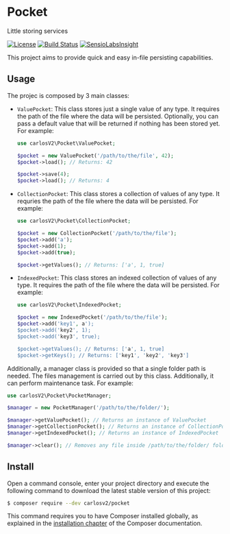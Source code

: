 # Pocket
Little storing services

[![License](https://poser.pugx.org/carlosv2/pocket/license)](https://packagist.org/packages/carlosv2/pocket)
[![Build Status](https://travis-ci.org/carlosV2/Pocket.svg?branch=master)](https://travis-ci.org/carlosV2/Pocket)
[![SensioLabsInsight](https://insight.sensiolabs.com/projects/cc79343c-56ed-4dd7-932a-1ed4940721a4/mini.png)](https://insight.sensiolabs.com/projects/cc79343c-56ed-4dd7-932a-1ed4940721a4)

This project aims to provide quick and easy in-file persisting capabilities. 

## Usage

The projec is composed by 3 main classes:

- `ValuePocket`: This class stores just a single value of any type. It requires the path of the file where
    the data will be persisted. Optionally, you can pass a default value that will be returned if nothing
    has been stored yet. For example:
    ```php
    use carlosV2\Pocket\ValuePocket;
    
    $pocket = new ValuePocket('/path/to/the/file', 42);
    $pocket->load(); // Returns: 42
    
    $pocket->save(4);
    $pocket->load(); // Returns: 4
    ```
    
- `CollectionPocket`: This class stores a collection of values of any type. It requries the path of the
    file where the data will be persisted. For example:
    ```php
    use carlosV2\Pocket\CollectionPocket;
    
    $pocket = new CollectionPocket('/path/to/the/file');
    $pocket->add('a');
    $pocket->add(1);
    $pocket->add(true);
    
    $pocket->getValues(); // Returns: ['a', 1, true]
    ```

- `IndexedPocket`: This class stores an indexed collection of values of any type. It requires the path of
    the file where the data will be persisted. For example:
    ```php
    use carlosV2\Pocket\IndexedPocket;
    
    $pocket = new IndexedPocket('/path/to/the/file');
    $pocket->add('key1', a');
    $pocket->add('key2', 1);
    $pocket->add('key3', true);
    
    $pocket->getValues(); // Returns: ['a', 1, true]
    $pocket->getKeys(); // Returns: ['key1', 'key2', 'key3']
    ```
    
Additionally, a manager class is provided so that a single folder path is needed. The files management is
carried out by this class. Additionally, it can perform maintenance task. For example:
```php
use carlosV2\Pocket\PocketManager;

$manager = new PocketManager('/path/to/the/folder/');

$manager->getValuePocket(); // Returns an instance of ValuePocket
$manager->getCollectionPocket(); // Returns an instance of CollectionPocket
$manager->getIndexedPocket(); // Returns an instance of IndexedPocket

$manager->clear(); // Removes any file inside /path/to/the/folder/ folder
```

## Install

Open a command console, enter your project directory and execute the
following command to download the latest stable version of this project:

```bash
$ composer require --dev carlosv2/pocket
```

This command requires you to have Composer installed globally, as explained
in the [installation chapter](https://getcomposer.org/doc/00-intro.md)
of the Composer documentation.
